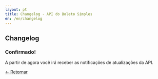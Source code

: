 ```yaml
---
layout: pt
title: Changelog - API do Boleto Simples
en: /en/changelog
---
```


## Changelog

### Confirmado!

A partir de agora você irá receber as notificações de atualizações da API.

<a href="/changelog">← Retornar</a>
